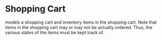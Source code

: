 Shopping Cart
=============

models a shopping cart and inventory items in the shopping cart. Note that items in the shopping cart may or may not be actually ordered. Thus, the various states of the items must be kept track of.
